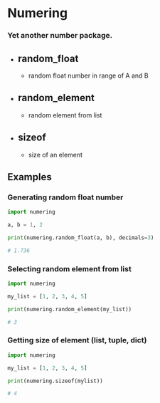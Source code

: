 # Numering
### Yet another number package.


+ ## random_float
    - random float number in range of A and B
  
+ ## random_element
    - random element from list

+ ## sizeof
    - size of an element

## Examples

### Generating random float number
```py
import numering

a, b = 1, 2

print(numering.random_float(a, b), decimals=3)

# 1.736
```

### Selecting random element from list
```py
import numering

my_list = [1, 2, 3, 4, 5]

print(numering.random_element(my_list))

# 3
```

### Getting size of element (list, tuple, dict)
```py
import numering

my_list = [1, 2, 3, 4, 5]

print(numering.sizeof(mylist))

# 4
```